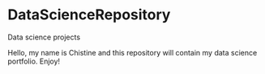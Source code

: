 # DataScienceRepository
Data science projects

Hello, my name is Chistine and this repository will contain my data science portfolio. Enjoy!
